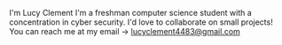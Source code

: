 I'm Lucy Clement
I'm a freshman computer science student with a concentration in cyber security.
I'd love to collaborate on small projects!
You can reach me at my email -> lucyclement4483@gmail.com
